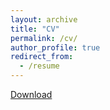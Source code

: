 ```yaml
---
layout: archive
title: "CV"
permalink: /cv/
author_profile: true
redirect_from:
  - /resume
---
```


[Download](http://academicpages.github.io/files/Rohan_CV.pdf)
